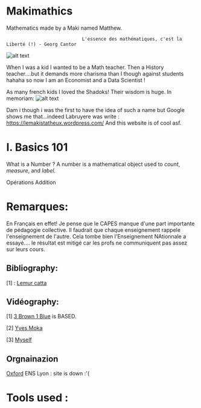 # Makimathics
Mathematics made by a Maki named Matthew.

                                L'essence des mathématiques, c'est la Liberté (!) - Georg Cantor
![alt text](https://upload.wikimedia.org/wikipedia/commons/e/e4/Katta_%28Lemur_catta%29_jumping.jpg)

When I was a kid I wanted to be a Math teacher. Then a History teacher....but it demands more charisma than I though against students hahaha so now I am an Economist and a Data Scientist ! 

As many french kids I loved the Shadoks! Their wisdom is huge. In memoriam:
![alt text](https://actualitte.com/uploads/images/shadoks-devise-1fe73075-cf56-4668-970a-8c82f3a81a08.jpg)



Dam i though i was the first to have the idea of such a name but Google shows me that...indeed Labruyere was write : https://lemakistatheux.wordpress.com/
And this website is of cool asf. 






# I. Basics 101
What is a Number ? 
A number is a mathematical object used to *count*, *measure*, and *label*. 

Opérations 
Addition 








# Remarques: 
En Français en effet! 
Je pense que le CAPES manque d'une part importante de pédagogie collective. Il faudrait que chaque enseignement rappele l'enseignement de l'autre. Cela tombe bien l'Enseignement NAtionnale a essayé.... le résultat est mitigé car les profs ne communiquent pas assez sur leurs cours. 


## Bibliography: 
[1] : [Lemur catta](https://fr.wikipedia.org/wiki/L%C3%A9mur_catta)


## Vidéography: 
[1] [3 Brown 1 Blue](https://www.youtube.com/c/3blue1brown?app=desktop) is BASED.

[2] [Yves Moka](https://www.youtube.com/@YMONKA) 

[3] [Myself](www)




## Orgnainazion 
[Oxford](https://www.maths.ox.ac.uk/)
ENS Lyon : site is down :'( 



# Tools used : 

